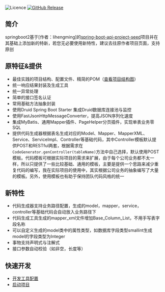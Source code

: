 ![Licence](https://img.shields.io/badge/licence-none-green.svg)
[![GitHub Release](https://img.shields.io/github/release/lihengming/spring-boot-api-project-seed.svg)](https://github.com/lihengming/spring-boot-api-project-seed/releases)
## 简介
springboot2基于[作者：lihengming]的[spring-boot-api-project-seed](https://github.com/lihengming/spring-boot-api-project-seed)项目并在其基础上添加新的特新，若您无必要使用新特性，建议去往原作者项目页面，支持原创

## 原特征&提供
- 最佳实践的项目结构、配置文件、精简的POM（[查看项目结构图](https://github.com/lihengming/java-codes/blob/master/shared-resources/github-images/project-struct.png)）
- 统一响应结果封装及生成工具
- 统一异常处理
- 简单的接口签名认证
- 常用基础方法抽象封装
- 使用Druid Spring Boot Starter 集成Druid数据库连接池与监控
- 使用FastJsonHttpMessageConverter，提高JSON序列化速度
- 集成MyBatis、通用Mapper插件、PageHelper分页插件，实现单表业务零SQL
- 提供代码生成器根据表名生成对应的Model、Mapper、MapperXML、Service、ServiceImpl、Controller等基础代码，其中Controller模板默认提供POST和RESTful两套，根据需求在```CodeGenerator.genController(tableName)```方法中自己选择，默认使用POST模板。代码模板可根据实际项目的需求来扩展，由于每个公司业务都不太一样，所以只提供了一些比较基础、通用的模板，主要是提供一个思路来减少重复代码的编写，我在实际项目的使用中，其实根据公司业务的抽象编写了大量的模板。另外，使用模板也有助于保持团队代码风格的统一

## 新特性
- 代码生成器支持业务路径配置，生成的model，mapper，service，controller等基础代码会自动放入业务路径下
- 代码生成工具生成的mapper_xml文件增加Base_Column_List，不用手写表字段名称
- 可以自定义生成的model类中的属性类型，如数据库字段类型smallint生成model的字段类型为Integer
- 事物支持声明式与注解式
- 接口参数自动校验（如非空，长度等）

## 快速开发
- [开发工具配置](https://github.com/xiongzhao1217/springboot2/blob/master/IED%E9%85%8D%E7%BD%AE.MD)
- [启动项目](https://github.com/lihengming/spring-boot-api-project-seed)
